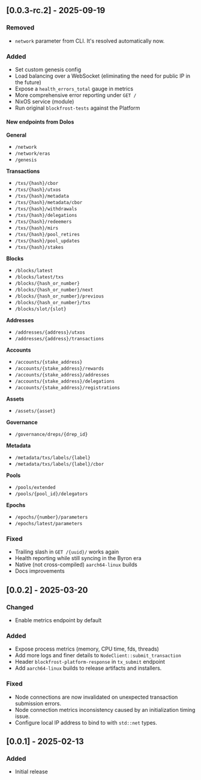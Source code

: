 ## [0.0.3-rc.2] - 2025-09-19

### Removed

- `network` parameter from CLI. It's resolved automatically now.

### Added

- Set custom genesis config
- Load balancing over a WebSocket (eliminating the need for public IP in the future)
- Expose a `health_errors_total` gauge in metrics
- More comprehensive error reporting under `GET /`
- NixOS service (module)
- Run original `blockfrost-tests` against the Platform

#### New endpoints from Dolos

**General**

- `/network`
- `/network/eras`
- `/genesis`

**Transactions**

- `/txs/{hash}/cbor`
- `/txs/{hash}/utxos`
- `/txs/{hash}/metadata`
- `/txs/{hash}/metadata/cbor`
- `/txs/{hash}/withdrawals`
- `/txs/{hash}/delegations`
- `/txs/{hash}/redeemers`
- `/txs/{hash}/mirs`
- `/txs/{hash}/pool_retires`
- `/txs/{hash}/pool_updates`
- `/txs/{hash}/stakes`

**Blocks**

- `/blocks/latest`
- `/blocks/latest/txs`
- `/blocks/{hash_or_number}`
- `/blocks/{hash_or_number}/next`
- `/blocks/{hash_or_number}/previous`
- `/blocks/{hash_or_number}/txs`
- `/blocks/slot/{slot}`

**Addresses**

- `/addresses/{address}/utxos`
- `/addresses/{address}/transactions`

**Accounts**

- `/accounts/{stake_address}`
- `/accounts/{stake_address}/rewards`
- `/accounts/{stake_address}/addresses`
- `/accounts/{stake_address}/delegations`
- `/accounts/{stake_address}/registrations`

**Assets**

- `/assets/{asset}`

**Governance**

- `/governance/dreps/{drep_id}`

**Metadata**

- `/metadata/txs/labels/{label}`
- `/metadata/txs/labels/{label}/cbor`

**Pools**

- `/pools/extended`
- `/pools/{pool_id}/delegators`

**Epochs**

- `/epochs/{number}/parameters`
- `/epochs/latest/parameters`

### Fixed

- Trailing slash in `GET /{uuid}/` works again
- Health reporting while still syncing in the Byron era
- Native (not cross-compiled) `aarch64-linux` builds
- Docs improvements

## [0.0.2] - 2025-03-20

### Changed

- Enable metrics endpoint by default

### Added

- Expose process metrics (memory, CPU time, fds, threads)
- Add more logs and finer details to `NodeClient::submit_transaction`
- Header `blockfrost-platform-response` in `tx_submit` endpoint
- Add `aarch64-linux` builds to release artifacts and installers.

### Fixed

- Node connections are now invalidated on unexpected transaction submission errors.
- Node connection metrics inconsistency caused by an initialization timing issue.
- Configure local IP address to bind to with `std::net` types.

## [0.0.1] - 2025-02-13

### Added

- Initial release

